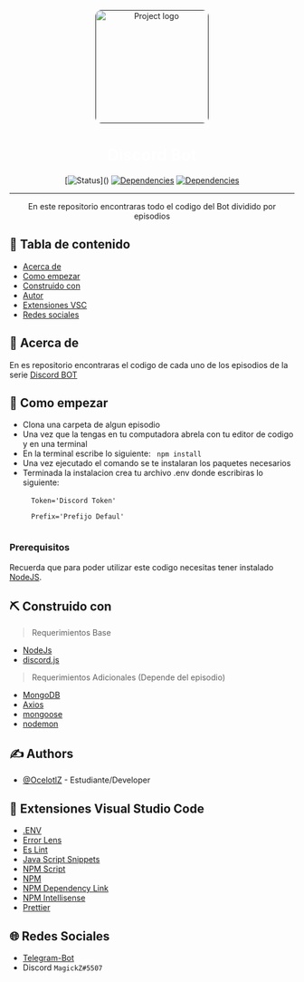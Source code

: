 <p align="center">
  <a href="" rel="noopener">
 <img width=200px height=200px src="https://i.imgur.com/2f0Oj1l.gif" alt="Project logo" style="border-radius:10px"></a>
</p>

<h1 align="center" style="color:white;">Discord Bot</h1>

<div align="center">

[![Status](https://img.shields.io/badge/status-active-green?)]()
[![Dependencies](https://img.shields.io/badge/discord.js-v13-blue?&logo=discord)](https://discordjs.guide/additional-info/changes-in-v13.html#before-you-start)
[![Dependencies](https://img.shields.io/badge/NodeJS-16.6-green?&logo=Node.js)](https://nodejs.org/es/)

<!-- [![License](https://img.shields.io/badge/license-MIT-blue.svg)]() -->
<!-- https://img.shields.io/badge/NodeJS-16.6-green?style=for-the-badge -->

</div>

---

<p align="center"> En este repositorio encontraras todo el codigo del Bot dividido por episodios
    <br> 
</p>

## 📝 Tabla de contenido

- [Acerca de](#about)
- [Como empezar](#getting_started)
- [Construido con](#built_using)
- [Autor](#authors)
- [Extensiones VSC](#extra)
- [Redes sociales](#redes)

## 🧐 Acerca de <a name = "about"></a>

En es repositorio encontraras el codigo de cada uno de los episodios de la serie [Discord BOT](https://youtube.com/playlist?list=PLbObns2wf7idE6FqlGHcA-eM25YMLPsBR)

## 🏁 Como empezar <a name = "getting_started"></a>

<ul>
  <li> Clona una carpeta de algun episodio
  <li> Una vez que la tengas en tu computadora abrela con tu editor de codigo y en una terminal
  <li> En la terminal escribe lo siguiente: <code> npm install </code>
  <li> Una vez ejecutado el comando se te instalaran los paquetes necesarios
  <li> Terminada la instalacion crea tu archivo .env donde escribiras lo siguiente:<br>
  <code>
  Token='Discord Token' <br>
  Prefix='Prefijo Defaul'
  </code>
</ul>

### Prerequisitos

Recuerda que para poder utilizar este codigo necesitas tener instalado [NodeJS](https://nodejs.org/es/).

## ⛏️ Construido con <a name = "built_using"></a>

> Requerimientos Base

- [NodeJs](https://nodejs.org/en/)
- [discord.js](https://discordjs.guide/additional-info/changes-in-v13.html#before-you-start)

> Requerimientos Adicionales (Depende del episodio)

- [MongoDB](https://www.mongodb.com/cloud/atlas/lp/try2?utm_source=google&utm_campaign=gs_americas_mexico_search_brand_atlas_desktop&utm_term=mongodb%20npm&utm_medium=cpc_paid_search&utm_ad=e&utm_ad_campaign_id=1718986519&gclid=CjwKCAjwsNiIBhBdEiwAJK4khr8g89w5QEFMdQLdf8Z400Mw36R0iQOCAYDr3026IuRmKZLlS9Bu1hoC4pkQAvD_BwE)
- [Axios](https://www.npmjs.com/package/axios)
- [mongoose](https://www.npmjs.com/package/mongoose)
- [nodemon](https://www.npmjs.com/package/nodemon)

## ✍️ Authors <a name = "authors"></a>

- [@OcelotlZ](https://github.com/McOcelotl) - Estudiante/Developer

## 🌟 Extensiones Visual Studio Code <a name = "extra"></a>

- [.ENV](https://marketplace.visualstudio.com/items?itemName=IronGeek.vscode-env)
- [Error Lens](https://marketplace.visualstudio.com/items?itemName=usernamehw.errorlens)
- [Es Lint](https://marketplace.visualstudio.com/items?itemName=dbaeumer.vscode-eslint)
- [Java Script Snippets](https://marketplace.visualstudio.com/items?itemName=xabikos.JavaScriptSnippets)
- [NPM Script](https://marketplace.visualstudio.com/items?itemName=eg2.vscode-npm-script)
- [NPM](https://marketplace.visualstudio.com/items?itemName=fknop.vscode-npm)
- [NPM Dependency Link](https://marketplace.visualstudio.com/items?itemName=herrmannplatz.npm-dependency-links)
- [NPM Intellisense](https://marketplace.visualstudio.com/items?itemName=christian-kohler.npm-intellisense)
- [Prettier](https://marketplace.visualstudio.com/items?itemName=esbenp.prettier-vscode)

## 🌐 Redes Sociales <a name = "redes"></a>

- [Telegram-Bot]()
- Discord `MagickZ#5507`
